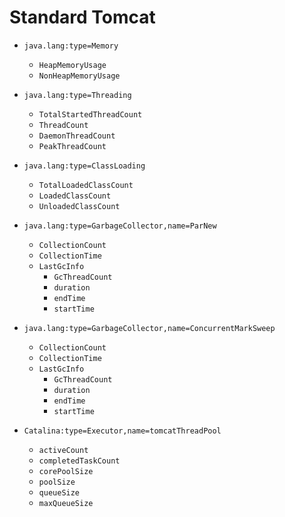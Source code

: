 # Standard Tomcat


- `java.lang:type=Memory`
    * `HeapMemoryUsage`
    * `NonHeapMemoryUsage`


- `java.lang:type=Threading`
    * `TotalStartedThreadCount`
    * `ThreadCount`
    * `DaemonThreadCount`
    * `PeakThreadCount`


- `java.lang:type=ClassLoading`
    * `TotalLoadedClassCount`
    * `LoadedClassCount`
    * `UnloadedClassCount`


- `java.lang:type=GarbageCollector,name=ParNew`
    * `CollectionCount`
    * `CollectionTime`
    * `LastGcInfo`
        - `GcThreadCount`
        - `duration`
        - `endTime`
        - `startTime`


- `java.lang:type=GarbageCollector,name=ConcurrentMarkSweep`
    * `CollectionCount`
    * `CollectionTime`
    * `LastGcInfo`
        - `GcThreadCount`
        - `duration`
        - `endTime`
        - `startTime`


- `Catalina:type=Executor,name=tomcatThreadPool`
    * `activeCount`
    * `completedTaskCount`
    * `corePoolSize`
    * `poolSize`
    * `queueSize`
    * `maxQueueSize`

